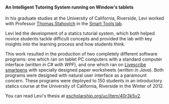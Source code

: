 #### An Intelligent Tutoring System running on Window's tablets

In his graduate studies at the University of California, Riverside, Levi worked with Professor [Thomas Stahovich][stahovich-url] in the [Smart Tools lab][stl-url].

Levi led the development of a statics tutorial system, which both helped novice students tackle difficult concepts and provided the lab with key insights into the learning process and how students think.

This work resulted in the production of two completely different software programs: one which ran on tablet PC computers with a standard computer interface (_written in C# with WPF_), and one which ran on [Livescribe smartpens][livescribe-url] with specially designed paper worksheets (_written in Java_). Both programs were designed with natural user interface as a paramount concern. These programs were deployed to 150 students in an introductory statics course at the University of California, Riverside in the Winter of 2012.

You can read Levi's thesis at [escholarship.org/uc/item/40r3k5v2][thesis-url].


[stahovich-url]: http://www.engr.ucr.edu/faculty/me/stahovich.html
[stl-url]: http://smarttools.engr.ucr.edu/
[livescribe-url]: http://livescribe.com/en-us/
[thesis-url]: http://escholarship.org/uc/item/40r3k5v2